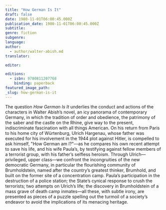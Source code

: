 ```yaml
---
title: "How German Is It"
draft: false
date: 1980-11-01T06:00:45.000Z
publication_date: 1980-11-01T06:00:45.000Z
subtitle:
genre: fiction
subgenre:
language:
author:
  - author/walter-abish.md
translator:

editor:

editions:
  - isbn: 9780811207768
    binding: paperback
featured_image_path:
_slug: how-german-is-it
---
```


The question _How German Is It_ underlies the conduct and actions of the characters in Walter Abish’s novel, an icy panorama of contemporary Germany, in which the tradition of order and obedience, the patrimony of the saber and the castle on the Rhine, give way to the present, indiscriminate fascination with all things American. On his return from Paris to his home city of Würtenburg, Ulrich Hargenau, whose father was executed for his involvement in the 1944 plot against Hitler, is compelled to ask himself, "How German am l?"––as he compares his own recent attempt to save his life, and his wife Paula’s, by testifying against fellow members of a terrorist group, with his father’s selfless heroism. Through Ulrich––privileged, upper class––we confront the incongruities of the new democratic Germany, in particular the flourishing community of Brumholdstein, named after the country’s greatest thinker, Brumhold, and built on the former site of a concentration camp. Paula’s participation in the destruction of a police station; the State’s cynical response to crush the terrorists; two attempts on Ulrich’s life; the discovery in Brumholdstein of a mass grave of death camp inmates––all these, with subtle irony, are presented as pieces of a puzzle spelling out the turmoil of a society’s endeavor to avoid the implications of its menacing heritage.

